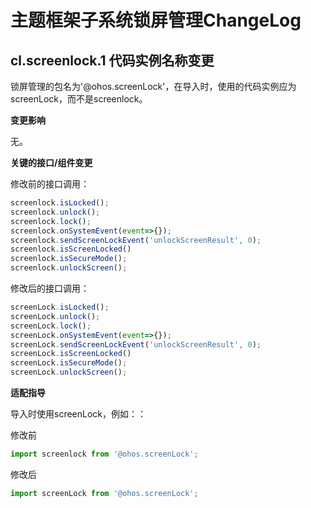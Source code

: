 # 主题框架子系统锁屏管理ChangeLog

## cl.screenlock.1 代码实例名称变更

锁屏管理的包名为'@ohos.screenLock'，在导入时，使用的代码实例应为screenLock，而不是screenlock。

**变更影响**

无。

**关键的接口/组件变更**

修改前的接口调用：

 ```js
screenlock.isLocked();
screenlock.unlock();
screenlock.lock();
screenlock.onSystemEvent(event=>{});
screenlock.sendScreenLockEvent('unlockScreenResult', 0);
screenlock.isScreenLocked()
screenlock.isSecureMode();
screenlock.unlockScreen();
 ```

修改后的接口调用：

 ```js
screenLock.isLocked();
screenLock.unlock();
screenLock.lock();
screenLock.onSystemEvent(event=>{});
screenLock.sendScreenLockEvent('unlockScreenResult', 0);
screenLock.isScreenLocked()
screenLock.isSecureMode();
screenLock.unlockScreen();
 ```

**适配指导**

导入时使用screenLock，例如：：

修改前

```js
import screenlock from '@ohos.screenLock';
```

修改后

```js
import screenLock from '@ohos.screenLock';
```

